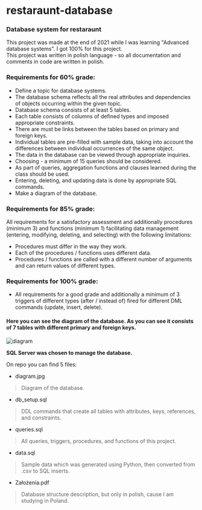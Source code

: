 # restaraunt-database 
  
### Database system for restaraunt 
  
This project was made at the end of 2021 while I was learning "Advanced database systems". I got 100% for this project.<br/> 
This project was written in polish language - so all documentation and comments in code are written in polish. 
  
### Requirements for 60% grade: 
- Define a topic for database systems.  
- The database schema reflects all the real attributes and dependencies of objects occurring within the given topic. 
- Database schema consists of at least 5 tables. 
- Each table consists of columns of defined types and imposed appropriate constraints. 
- There are must be links between the tables based on primary and foreign keys. 
- Individual tables are pre-filled with sample data, taking into account the differences between individual occurrences of the same object. 
- The data in the database can be viewed through appropriate inquiries. 
- Choosing - a minimum of 15 queries should be considered. 
- As part of queries, aggregation functions and clauses learned during the class should be used. 
- Entering, deleting, and updating data is done by appropriate SQL commands. 
- Make a diagram of the database. 
  
### Requirements for 85% grade: 
All requirements for a satisfactory assessment and additionally procedures (minimum 3) and functions (minimum 1) facilitating data management (entering, modifying, deleting, and selecting) with the following limitations: 
- Procedures must differ in the way they work. 
- Each of the procedures / functions uses different data. 
- Procedures / functions are called with a different number of arguments and can return values of different types. 
  
### Requirements for 100% grade: 
- All requirements for a good grade and additionally a minimum of 3 triggers of different types (after / instead of) fired for different DML commands (update, insert, delete). 
  
#### Here you can see the diagram of the database. As you can see it consists of 7 tables with different primary and foreign keys. 
  
![diagram](https://user-images.githubusercontent.com/63752476/159244807-93119555-9976-4a24-a623-d42961b6215e.jpg) 
  
__SQL Server was chosen to manage the database.__ 
  
On repo you can find 5 files: 
- diagram.jpg 
> Diagram of the database. 
- db_setup.sql 
> DDL commands that create all tables with attributes, keys, references, and constraints. 
- queries.sql 
> All queries, triggers, procedures, and functions of this project. 
- data.sql 
> Sample data which was generated using Python, then converted from .csv to SQL inserts. 
- Założenia.pdf  
> Database structure description, but only in polish, cause I am studying in Poland. 
  
 
